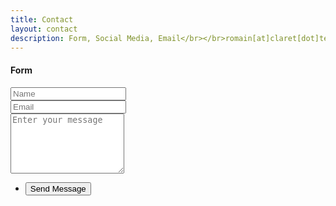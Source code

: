 ```yaml
---
title: Contact
layout: contact
description: Form, Social Media, Email</br></br>romain[at]claret[dot]tech
---
```


<section>
	<h4>Form</h4>
	<form id="contactform" method="POST">
		<div class="row uniform">
		<div class="6u 12u$(xsmall)">
				<input type="text" name="name" value="" placeholder="Name" />
			</div>
			<div class="6u$ 12u$(xsmall)">
				<input type="email" name="_replyto" value="" placeholder="Email" />
			</div>
			<div class="12u$">
				<textarea name="message" placeholder="Enter your message" rows="6"></textarea>
			</div>
			<div class="12u$">
				<ul class="actions">
					<li><input type="submit" value="Send Message" /></li>
				</ul>
			</div>
		</div>
		<input type="hidden" name="_subject" value="Contact from Claret.Tech" />
		<input type="hidden" name="_next" value="//claret.tech/" />
		<input type="text" name="_gotcha" style="display:none" />
	</form>
</section>

<script>
    var contactform =  document.getElementById('contactform');
    contactform.setAttribute('action', 'https://formspree.io/' + 'romain' + '@' + 'claret' + '.' + 'tech');
</script>
